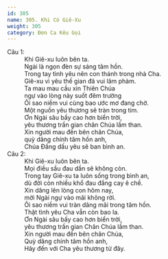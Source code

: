 ```yaml
---
id: 305
name: 305. Khi Có Giê-Xu
weight: 305
category: Đơn Ca Kêu Gọi
---
```

<dl><dt>Câu 1:</dt><dd data-verse="1">Khi Giê-xu luôn bên ta. <br/>Ngài là ngọn đèn sự sáng tâm hồn. <br/>Trong tay tình yêu nên con thánh trong nhà Cha. <br/>Giê-xu vì yêu thế gian đã vui lâm phàm. <br/>Ta mau mau cầu xin Thiên Chúa <br/>ngự vào lòng này suốt đêm trường <br/>Ôi sao niềm vui cùng bao ước mơ đang chờ. <br/>Một nguồn yêu thương sẽ tràn trong tim. <br/>Ơn Ngài sâu bấy cao hơn biển trời, <br/>yêu thương trần gian chân Chúa lầm than. <br/>Xin người mau đến bên chân Chúa, <br/>quỳ dâng chính tâm hồn anh, <br/>Chúa Đấng dấu yêu sẽ ban bình an. </dd><dt>Câu 2:</dt><dd data-verse="2">Khi Giê-xu luôn bên ta. <br/>Mọi điều sầu đau dần sẽ không còn. <br/>Trong tay Giê-xu ta luôn sống trong bình an, <br/>dù đời còn nhiều khổ đau đắng cay ê chề. <br/>Xin dâng lên lòng con hôm nay, <br/>mời Ngài ngự vào mãi không rời. <br/>Ôi sao niềm vui tràn dâng mãi trong tâm hồn. <br/>Thật tình yêu Cha vẫn còn bao la. <br/>Ơn Ngài sâu bấy cao hơn biển trời, <br/>yêu thương trần gian Chân Chúa lầm than. <br/>Xin người mau đến bên chân Chúa, <br/>Quỳ dâng chính tâm hồn anh, <br/>Hãy đến với Cha yêu thương từ đây. </dd></dl>
